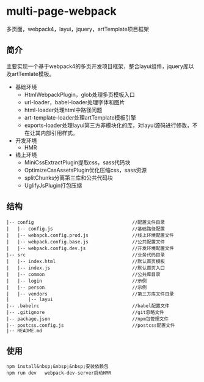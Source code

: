 # multi-page-webpack
多页面，webpack4，layui，jquery，artTemplate项目框架
## 简介
主要实现一个基于webpack4的多页开发项目框架，整合layui组件，jquery库以及artTemlate模板。
* 基础环境
  * HtmlWebpackPlugin，glob处理多页模板入口
  * url-loader，babel-loader处理字体和图片
  * html-loader处理html中路径问题
  * art-template-loader处理artTemplate模板引擎
  * exports-loader处理layui第三方非模块化的库，对layui源码进行修改，不在让其内部引用样式。
* 开发环境
  * HMR 
* 线上环境
  * MiniCssExtractPlugin提取css，sass代码块
  * OptimizeCssAssetsPlugin优化压缩css，sass资源
  * splitChunks分离第三库和公共代码块
  * UglifyJsPlugin打包压缩
## 结构
```
|-- config                                    //配置文件目录
|   |-- config.js                             //基础路径配置
|   |-- webapck.config.prod.js                //线上环境配置文件
|   |-- webpack.config.base.js                //公共配置文件
|   |-- webpack.config.dev.js                 //开发环境配置文件
|-- src                                       //业务代码目录
|   |-- index.html                            //默认首页模板
|   |-- index.js                              //默认首页入口
|   |-- common                                //公共库目录
|   |-- login                                 //示例
|   |-- person                                //示例
|   |-- vendors                               //第三方库文件目录
|       |-- layui
|-- .babelrc                                  //babel配置文件
|-- .gitignore                                //git忽略文件
|-- package.json                              //npm包管理文件
|-- postcss.config.js                         //postcss配置文件
|-- README.md
```
## 使用
`npm install&nbsp;&nbsp;&nbsp;安装依赖包`      
`npm run dev   webpack-dev-server启动HMR`    
